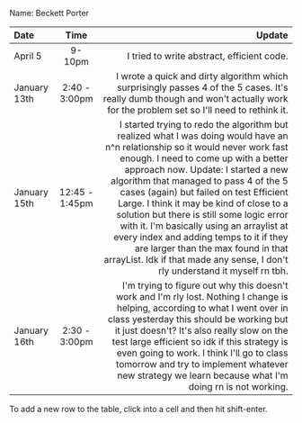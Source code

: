 Name: Beckett Porter

| Date         |      Time      |                                                                                                                                                                                                                                                                                                                                                                                                                                                                                                                                                                                                    Update |
|:-------------|:--------------:|----------------------------------------------------------------------------------------------------------------------------------------------------------------------------------------------------------------------------------------------------------------------------------------------------------------------------------------------------------------------------------------------------------------------------------------------------------------------------------------------------------------------------------------------------------------------------------------------------------:|
| April 5      |     9-10pm     |                                                                                                                                                                                                                                                                                                                                                                                                                                                                                                                                                                I tried to write abstract, efficient code. |
| January 13th | 2:40 - 3:00pm  |                                                                                                                                                                                                                                                                                                                                                                                                                           I wrote a quick and dirty algorithm which surprisingly passes 4 of the 5 cases. It's really dumb though and won't actually work for the problem set so I'll need to rethink it. |
| January 15th | 12:45 - 1:45pm | I started trying to redo the algorithm but realized what I was doing would have an n^n relationship so it would never work fast enough. I need to come up with a better approach now. Update: I started a new algorithm that managed to pass 4 of the 5 cases (again) but failed on test Efficient Large. I think it may be kind of close to a solution but there is still some logic error with it. I'm basically using an arraylist at every index and adding temps to it if they are larger than the max found in that arrayList. Idk if that made any sense, I don't rly understand it myself rn tbh. |
| January 16th | 2:30 - 3:00pm  |                                                                                                                                                                               I'm trying to figure out why this doesn't work and I'm rly lost. Nothing I change is helping, according to what I went over in class yesterday this should be working but it just doesn't? It's also really slow on the test large efficient so idk if this strategy is even going to work. I think I'll go to class tomorrow and try to implement whatever new strategy we learn because what I'm doing rn is not working. |


To add a new row to the table, click into a cell and then hit shift-enter.